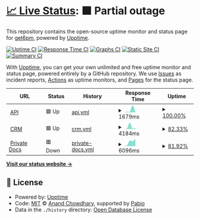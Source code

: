 # [📈 Live Status](https://status.get6pm.com): <!--live status--> **🟧 Partial outage**

This repository contains the open-source uptime monitor and status page for [get6pm](https://status.get6pm.com), powered by [Upptime](https://github.com/upptime/upptime).

[![Uptime CI](https://github.com/get6pm/uptime/workflows/Uptime%20CI/badge.svg)](https://github.com/get6pm/uptime/actions?query=workflow%3A%22Uptime+CI%22)
[![Response Time CI](https://github.com/get6pm/uptime/workflows/Response%20Time%20CI/badge.svg)](https://github.com/get6pm/uptime/actions?query=workflow%3A%22Response+Time+CI%22)
[![Graphs CI](https://github.com/get6pm/uptime/workflows/Graphs%20CI/badge.svg)](https://github.com/get6pm/uptime/actions?query=workflow%3A%22Graphs+CI%22)
[![Static Site CI](https://github.com/get6pm/uptime/workflows/Static%20Site%20CI/badge.svg)](https://github.com/get6pm/uptime/actions?query=workflow%3A%22Static+Site+CI%22)
[![Summary CI](https://github.com/get6pm/uptime/workflows/Summary%20CI/badge.svg)](https://github.com/get6pm/uptime/actions?query=workflow%3A%22Summary+CI%22)

With [Upptime](https://upptime.js.org), you can get your own unlimited and free uptime monitor and status page, powered entirely by a GitHub repository. We use [Issues](https://github.com/get6pm/uptime/issues) as incident reports, [Actions](https://github.com/get6pm/uptime/actions) as uptime monitors, and [Pages](https://status.get6pm.com) for the status page.

<!--start: status pages-->
<!-- This summary is generated by Upptime (https://github.com/upptime/upptime) -->
<!-- Do not edit this manually, your changes will be overwritten -->
<!-- prettier-ignore -->
| URL | Status | History | Response Time | Uptime |
| --- | ------ | ------- | ------------- | ------ |
| <img alt="" src="https://icons.duckduckgo.com/ip3/api.get6pm.com.ico" height="13"> [API](https://api.get6pm.com/v1/health) | 🟩 Up | [api.yml](https://github.com/get6pm/uptime/commits/HEAD/history/api.yml) | <details><summary><img alt="Response time graph" src="./graphs/api/response-time-week.png" height="20"> 1679ms</summary><br><a href="https://status.get6pm.com/history/api"><img alt="Response time 1679" src="https://img.shields.io/endpoint?url=https%3A%2F%2Fraw.githubusercontent.com%2Fget6pm%2Fuptime%2FHEAD%2Fapi%2Fapi%2Fresponse-time.json"></a><br><a href="https://status.get6pm.com/history/api"><img alt="24-hour response time 384" src="https://img.shields.io/endpoint?url=https%3A%2F%2Fraw.githubusercontent.com%2Fget6pm%2Fuptime%2FHEAD%2Fapi%2Fapi%2Fresponse-time-day.json"></a><br><a href="https://status.get6pm.com/history/api"><img alt="7-day response time 1679" src="https://img.shields.io/endpoint?url=https%3A%2F%2Fraw.githubusercontent.com%2Fget6pm%2Fuptime%2FHEAD%2Fapi%2Fapi%2Fresponse-time-week.json"></a><br><a href="https://status.get6pm.com/history/api"><img alt="30-day response time 1679" src="https://img.shields.io/endpoint?url=https%3A%2F%2Fraw.githubusercontent.com%2Fget6pm%2Fuptime%2FHEAD%2Fapi%2Fapi%2Fresponse-time-month.json"></a><br><a href="https://status.get6pm.com/history/api"><img alt="1-year response time 1679" src="https://img.shields.io/endpoint?url=https%3A%2F%2Fraw.githubusercontent.com%2Fget6pm%2Fuptime%2FHEAD%2Fapi%2Fapi%2Fresponse-time-year.json"></a></details> | <details><summary><a href="https://status.get6pm.com/history/api">100.00%</a></summary><a href="https://status.get6pm.com/history/api"><img alt="All-time uptime 100.00%" src="https://img.shields.io/endpoint?url=https%3A%2F%2Fraw.githubusercontent.com%2Fget6pm%2Fuptime%2FHEAD%2Fapi%2Fapi%2Fuptime.json"></a><br><a href="https://status.get6pm.com/history/api"><img alt="24-hour uptime 100.00%" src="https://img.shields.io/endpoint?url=https%3A%2F%2Fraw.githubusercontent.com%2Fget6pm%2Fuptime%2FHEAD%2Fapi%2Fapi%2Fuptime-day.json"></a><br><a href="https://status.get6pm.com/history/api"><img alt="7-day uptime 100.00%" src="https://img.shields.io/endpoint?url=https%3A%2F%2Fraw.githubusercontent.com%2Fget6pm%2Fuptime%2FHEAD%2Fapi%2Fapi%2Fuptime-week.json"></a><br><a href="https://status.get6pm.com/history/api"><img alt="30-day uptime 100.00%" src="https://img.shields.io/endpoint?url=https%3A%2F%2Fraw.githubusercontent.com%2Fget6pm%2Fuptime%2FHEAD%2Fapi%2Fapi%2Fuptime-month.json"></a><br><a href="https://status.get6pm.com/history/api"><img alt="1-year uptime 100.00%" src="https://img.shields.io/endpoint?url=https%3A%2F%2Fraw.githubusercontent.com%2Fget6pm%2Fuptime%2FHEAD%2Fapi%2Fapi%2Fuptime-year.json"></a></details>
| <img alt="" src="https://icons.duckduckgo.com/ip3/20.rp.get6pm.com.ico" height="13"> [CRM](https://20.rp.get6pm.com) | 🟩 Up | [crm.yml](https://github.com/get6pm/uptime/commits/HEAD/history/crm.yml) | <details><summary><img alt="Response time graph" src="./graphs/crm/response-time-week.png" height="20"> 4184ms</summary><br><a href="https://status.get6pm.com/history/crm"><img alt="Response time 4184" src="https://img.shields.io/endpoint?url=https%3A%2F%2Fraw.githubusercontent.com%2Fget6pm%2Fuptime%2FHEAD%2Fapi%2Fcrm%2Fresponse-time.json"></a><br><a href="https://status.get6pm.com/history/crm"><img alt="24-hour response time 4270" src="https://img.shields.io/endpoint?url=https%3A%2F%2Fraw.githubusercontent.com%2Fget6pm%2Fuptime%2FHEAD%2Fapi%2Fcrm%2Fresponse-time-day.json"></a><br><a href="https://status.get6pm.com/history/crm"><img alt="7-day response time 4184" src="https://img.shields.io/endpoint?url=https%3A%2F%2Fraw.githubusercontent.com%2Fget6pm%2Fuptime%2FHEAD%2Fapi%2Fcrm%2Fresponse-time-week.json"></a><br><a href="https://status.get6pm.com/history/crm"><img alt="30-day response time 4184" src="https://img.shields.io/endpoint?url=https%3A%2F%2Fraw.githubusercontent.com%2Fget6pm%2Fuptime%2FHEAD%2Fapi%2Fcrm%2Fresponse-time-month.json"></a><br><a href="https://status.get6pm.com/history/crm"><img alt="1-year response time 4184" src="https://img.shields.io/endpoint?url=https%3A%2F%2Fraw.githubusercontent.com%2Fget6pm%2Fuptime%2FHEAD%2Fapi%2Fcrm%2Fresponse-time-year.json"></a></details> | <details><summary><a href="https://status.get6pm.com/history/crm">82.33%</a></summary><a href="https://status.get6pm.com/history/crm"><img alt="All-time uptime 82.33%" src="https://img.shields.io/endpoint?url=https%3A%2F%2Fraw.githubusercontent.com%2Fget6pm%2Fuptime%2FHEAD%2Fapi%2Fcrm%2Fuptime.json"></a><br><a href="https://status.get6pm.com/history/crm"><img alt="24-hour uptime 57.43%" src="https://img.shields.io/endpoint?url=https%3A%2F%2Fraw.githubusercontent.com%2Fget6pm%2Fuptime%2FHEAD%2Fapi%2Fcrm%2Fuptime-day.json"></a><br><a href="https://status.get6pm.com/history/crm"><img alt="7-day uptime 82.33%" src="https://img.shields.io/endpoint?url=https%3A%2F%2Fraw.githubusercontent.com%2Fget6pm%2Fuptime%2FHEAD%2Fapi%2Fcrm%2Fuptime-week.json"></a><br><a href="https://status.get6pm.com/history/crm"><img alt="30-day uptime 82.33%" src="https://img.shields.io/endpoint?url=https%3A%2F%2Fraw.githubusercontent.com%2Fget6pm%2Fuptime%2FHEAD%2Fapi%2Fcrm%2Fuptime-month.json"></a><br><a href="https://status.get6pm.com/history/crm"><img alt="1-year uptime 82.33%" src="https://img.shields.io/endpoint?url=https%3A%2F%2Fraw.githubusercontent.com%2Fget6pm%2Fuptime%2FHEAD%2Fapi%2Fcrm%2Fuptime-year.json"></a></details>
| <img alt="" src="https://icons.duckduckgo.com/ip3/docs.rp.get6pm.com.ico" height="13"> [Private Docs](https://docs.rp.get6pm.com) | 🟥 Down | [private-docs.yml](https://github.com/get6pm/uptime/commits/HEAD/history/private-docs.yml) | <details><summary><img alt="Response time graph" src="./graphs/private-docs/response-time-week.png" height="20"> 6096ms</summary><br><a href="https://status.get6pm.com/history/private-docs"><img alt="Response time 6096" src="https://img.shields.io/endpoint?url=https%3A%2F%2Fraw.githubusercontent.com%2Fget6pm%2Fuptime%2FHEAD%2Fapi%2Fprivate-docs%2Fresponse-time.json"></a><br><a href="https://status.get6pm.com/history/private-docs"><img alt="24-hour response time 6439" src="https://img.shields.io/endpoint?url=https%3A%2F%2Fraw.githubusercontent.com%2Fget6pm%2Fuptime%2FHEAD%2Fapi%2Fprivate-docs%2Fresponse-time-day.json"></a><br><a href="https://status.get6pm.com/history/private-docs"><img alt="7-day response time 6096" src="https://img.shields.io/endpoint?url=https%3A%2F%2Fraw.githubusercontent.com%2Fget6pm%2Fuptime%2FHEAD%2Fapi%2Fprivate-docs%2Fresponse-time-week.json"></a><br><a href="https://status.get6pm.com/history/private-docs"><img alt="30-day response time 6096" src="https://img.shields.io/endpoint?url=https%3A%2F%2Fraw.githubusercontent.com%2Fget6pm%2Fuptime%2FHEAD%2Fapi%2Fprivate-docs%2Fresponse-time-month.json"></a><br><a href="https://status.get6pm.com/history/private-docs"><img alt="1-year response time 6096" src="https://img.shields.io/endpoint?url=https%3A%2F%2Fraw.githubusercontent.com%2Fget6pm%2Fuptime%2FHEAD%2Fapi%2Fprivate-docs%2Fresponse-time-year.json"></a></details> | <details><summary><a href="https://status.get6pm.com/history/private-docs">81.92%</a></summary><a href="https://status.get6pm.com/history/private-docs"><img alt="All-time uptime 81.92%" src="https://img.shields.io/endpoint?url=https%3A%2F%2Fraw.githubusercontent.com%2Fget6pm%2Fuptime%2FHEAD%2Fapi%2Fprivate-docs%2Fuptime.json"></a><br><a href="https://status.get6pm.com/history/private-docs"><img alt="24-hour uptime 56.43%" src="https://img.shields.io/endpoint?url=https%3A%2F%2Fraw.githubusercontent.com%2Fget6pm%2Fuptime%2FHEAD%2Fapi%2Fprivate-docs%2Fuptime-day.json"></a><br><a href="https://status.get6pm.com/history/private-docs"><img alt="7-day uptime 81.92%" src="https://img.shields.io/endpoint?url=https%3A%2F%2Fraw.githubusercontent.com%2Fget6pm%2Fuptime%2FHEAD%2Fapi%2Fprivate-docs%2Fuptime-week.json"></a><br><a href="https://status.get6pm.com/history/private-docs"><img alt="30-day uptime 81.92%" src="https://img.shields.io/endpoint?url=https%3A%2F%2Fraw.githubusercontent.com%2Fget6pm%2Fuptime%2FHEAD%2Fapi%2Fprivate-docs%2Fuptime-month.json"></a><br><a href="https://status.get6pm.com/history/private-docs"><img alt="1-year uptime 81.92%" src="https://img.shields.io/endpoint?url=https%3A%2F%2Fraw.githubusercontent.com%2Fget6pm%2Fuptime%2FHEAD%2Fapi%2Fprivate-docs%2Fuptime-year.json"></a></details>

<!--end: status pages-->

[**Visit our status website →**](https://status.get6pm.com)

## 📄 License

- Powered by: [Upptime](https://github.com/upptime/upptime)
- Code: [MIT](./LICENSE) © [Anand Chowdhary](https://anandchowdhary.com), supported by [Pabio](https://pabio.com)
- Data in the `./history` directory: [Open Database License](https://opendatacommons.org/licenses/odbl/1-0/)
